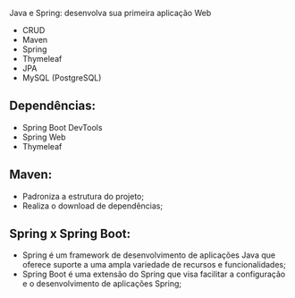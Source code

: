 Java e Spring: desenvolva sua primeira aplicação Web

- CRUD
- Maven
- Spring
- Thymeleaf
- JPA
- MySQL (PostgreSQL)

## Dependências:

- Spring Boot DevTools
- Spring Web
- Thymeleaf

## Maven:

- Padroniza a estrutura do projeto;
- Realiza o download de dependências;

## Spring x Spring Boot:

- Spring é um framework de desenvolvimento de aplicações Java que oferece suporte a uma ampla variedade de recursos e funcionalidades;
- Spring Boot é uma extensão do Spring que visa facilitar a configuração e o desenvolvimento de aplicações Spring;
